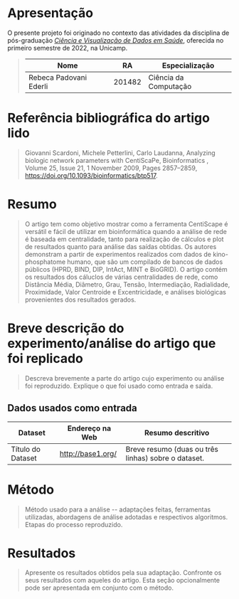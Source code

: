 # Apresentação

O presente projeto foi originado no contexto das atividades da disciplina de pós-graduação [*Ciência e Visualização de Dados em Saúde*](https://ds4h.org), oferecida no primeiro semestre de 2022, na Unicamp.

> |Nome  | RA | Especialização|
> |--|--|--|
> | Rebeca Padovani Ederli  | 201482  | Ciência da Computação|


# Referência bibliográfica do artigo lido
> Giovanni Scardoni, Michele Petterlini, Carlo Laudanna, Analyzing biologic network parameters with CentiScaPe, Bioinformatics , Volume 25, Issue 21, 1 November 2009, Pages 2857–2859, https://doi.org/10.1093/bioinformatics/btp517.

# Resumo
> O artigo tem como objetivo mostrar como a ferramenta CentiScape é versátil e fácil de utilizar em bioinformática quando a análise de rede é baseada em centralidade, tanto para realização de cálculos e plot de resultados quanto para análise das saídas obtidas. Os autores demonstram a partir de experimentos realizados com dados de kino-phosphatome humano, que são um compilado de bancos de dados públicos (HPRD, BIND, DIP, IntAct, MINT e BioGRID). O artigo contém os resultados dos cáluclos de várias centralidades de rede, como Distância Média, Diâmetro, Grau, Tensão, Intermediação, Radialidade, Proximidade, Valor Centroide e Excentricidade, e análises biológicas provenientes dos resultados gerados.

# Breve descrição do experimento/análise do artigo que foi replicado
> Descreva brevemente a parte do artigo cujo experimento ou análise foi reproduzido. Explique o que foi usado como entrada e saída.

## Dados usados como entrada
Dataset | Endereço na Web | Resumo descritivo
----- | ----- | -----
Título do Dataset | http://base1.org/ | Breve resumo (duas ou três linhas) sobre o dataset.

# Método
> Método usado para a análise -- adaptações feitas, ferramentas utilizadas, abordagens de análise adotadas e respectivos algoritmos.
> Etapas do processo reproduzido.

# Resultados
> Apresente os resultados obtidos pela sua adaptação.
> Confronte os seus resultados com aqueles do artigo.
> Esta seção opcionalmente pode ser apresentada em conjunto com o método.
